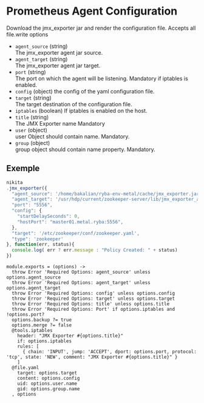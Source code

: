 
# Prometheus Agent Configuration

Download the jmx_exporter jar and render the configuration file. Accepts all file.write
options

* `agent_source` (string)   
  The jmx_exporter agent jar source.
* `agent_target` (string)   
  The jmx_exporter agent jar target.
* `port` (string)   
  The port on which the agent will be listening. Mandatory if iptables is enabled.
* `config` (object)
  the config of the yaml configuration file.
* `target` (string)   
  The target destination of the configuration file.
* `iptables` (boolean)
  If iptables is enabled on the host.
* `title` (string)   
  The JMX Exporter name Mandatory
* `user` (object)   
  user Object should contain name. Mandatory.
* `group` (object)   
  group object should contain name property. Mandatory.


## Exemple

```js
nikita
.jmx_exporter({
  "agent_source": '/home/bakalian/ryba-env-metal/cache/jmx_exporter.jar',
  "agent_target": '/usr/hdp/current/zookeeper-server/lib/jmx_exporter_agent.jar',
  "port": "5556",
  "config": {
    "startDelaySeconds": 0,
    "hostPort": "master01.metal.ryba:5556",
  },
  "target": '/etc/zookeeper/conf/zookeeper.yaml',
  "type": 'zookeeper'
}, function(err, status){
  console.log( err ? err.message : "Policy Created: " + status)
})
```

    module.exports = (options) ->
      throw Error 'Required Options: agent_source' unless options.agent_source
      throw Error 'Required Options: agent_target' unless options.agent_target
      throw Error 'Required Options: config' unless options.config
      throw Error 'Required Options: target' unless options.target
      throw Error 'Required Options: title' unless options.title
      throw Error 'Required Options: Port' if options.iptables and !options.port?
      options.backup ?= true
      options.merge ?= false
      @tools.iptables
        header: "JMX Exporter #{options.title}"
        if: options.iptables
        rules: [
          { chain: 'INPUT', jump: 'ACCEPT', dport: options.port, protocol: 'tcp', state: 'NEW', comment: "JMX Exporter #{options.title}" }
        ]
      @file.yaml
        target: options.target
        content: options.config
        uid: options.user.name
        gid: options.group.name
      , options
